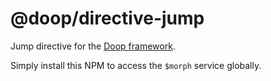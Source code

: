 @doop/directive-jump
====================
Jump directive for the [Doop framework](https://github.com/MomsFriendlyDevCo/Doop).

Simply install this NPM to access the `$morph` service globally.
